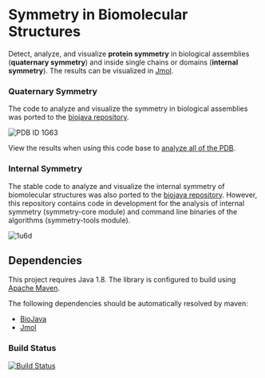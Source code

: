 # Symmetry in Biomolecular Structures

Detect, analyze, and visualize **protein symmetry** in biological assemblies (**quaternary symmetry**) and inside single chains or domains (**internal symmetry**). The results can be visualized in [Jmol](http://www.jmol.org).

### Quaternary Symmetry

The code to analyze and visualize the symmetry in biological assemblies was ported to the [biojava repository](http://github.com/biojava/biojava).

![PDB ID 1G63](https://raw.github.com/rcsb/symmetry/master/docu/img/1G63.jpg)

View the results when using this code base to [analyze all of the PDB](http://www.rcsb.org/pdb/browse/stoichiometry.do).

### Internal Symmetry

The stable code to analyze and visualize the internal symmetry of biomolecular structures was also ported to the [biojava repository](http://github.com/biojava/biojava). However, this repository contains code in development for the analysis of internal symmetry (symmetry-core module) and command line binaries of the algorithms (symmetry-tools module).

![1u6d](https://raw.github.com/rcsb/symmetry/master/docu/img/1u6d_symmetry.png)

## Dependencies

This project requires Java 1.8. The library is configured to build using [Apache Maven](http://maven.apache.org/).

The following dependencies should be automatically resolved by maven:

- [BioJava](http://www.biojava.org)
- [Jmol](http://www.jmol.org)

### Build Status
[![Build Status](https://travis-ci.org/rcsb/symmetry.png)](https://travis-ci.org/rcsb/symmetry)
